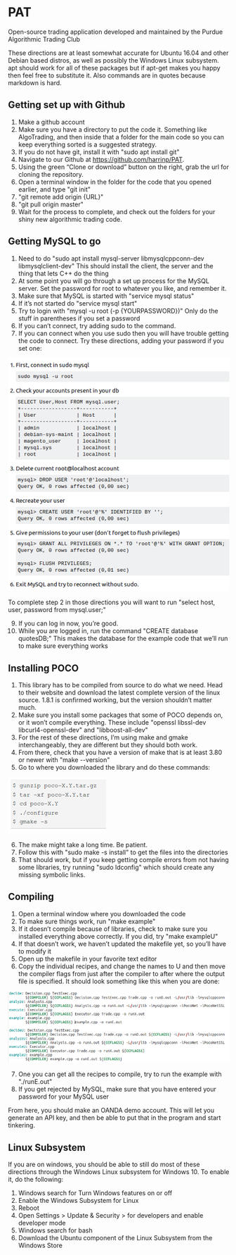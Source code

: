 # PAT
Open-source trading application developed and maintained by the Purdue Algorithmic Trading Club

These directions are at least somewhat accurate for Ubuntu 16.04 and other Debian based distros, as well as possibly the Windows Linux subsystem. apt should work for all of these packages but if apt-get makes you happy then feel free to substitute it. Also commands are in quotes because markdown is hard.

## Getting set up with Github

1. Make a github account
2. Make sure you have a directory to put the code it. Something like AlgoTrading, and then inside that a folder for the main code               so you can keep everything sorted is a suggested strategy.
3. If you do not have git, install it with "sudo apt install git"
4. Navigate to our Github at https://github.com/harrinp/PAT.
5. Using the green “Clone or download” button on the right, grab the url for cloning the repository.
6. Open a terminal window in the folder for the code that you opened earlier, and type "git init"
7. "git remote add origin {URL}"
8. "git pull origin master"
9. Wait for the process to complete, and check out the folders for your shiny new algorithmic trading code.

## Getting MySQL to go

1. Need to do "sudo apt install mysql-server libmysqlcppconn-dev libmysqlclient-dev" This should install the client, the server and the thing that lets C++ do the thing
2. At some point you will go through a set up process for the MySQL server. Set the password for root to whatever you like, and remember it.
3. Make sure that MySQL is started with "service mysql status"
4. If it’s not started do "service mysql start"
5. Try to login with "mysql -u root (-p {YOURPASSWORD})" Only do the stuff in parentheses if you set a password
7. If you can’t connect, try adding sudo to the command.
8. If you can connect when you use sudo then you will have trouble getting the code to connect. Try these directions, adding your password if you set one:

![alt text](https://github.com/harrinp/PAT/blob/master/readme1.png "Fixing messed up MySQL permissions")

To complete step 2 in those directions you will want to run "select host, user, password from mysql.user;"

9. If you can log in now, you’re good.
10. While you are logged in, run the command "CREATE database quotesDB;" This makes the database for the example code that we’ll run to make sure everything works

## Installing POCO

1. This library has to be compiled from source to do what we need. Head to their website and download the latest complete version of the linux source. 1.8.1 is confirmed working, but the version shouldn’t matter much.
2. Make sure you install some packages that some of POCO depends on, or it won’t compile everything. These include "openssl libssl-dev libcurl4-openssl-dev" and "libboost-all-dev"
3. For the rest of these directions, I’m using make and gmake interchangeably, they are different but they should both work.
4. From there, check that you have a version of make that is at least 3.80 or newer with "make --version"
5. Go to where you downloaded the library and do these commands:

![alt text](https://github.com/harrinp/PAT/blob/master/readme2.png "Compiling POCO")

6. The make might take a long time. Be patient.
7. Follow this with "sudo make -s install" to get the files into the directories
8. That should work, but if you keep getting compile errors from not having some libraries, try running "sudo ldconfig" which should create any missing symbolic links.

## Compiling

1. Open a terminal window where you downloaded the code
2. To make sure things work, run "make example"
3. If it doesn’t compile because of libraries, check to make sure you installed everything above correctly. If you did, try "make exampleU"
4. If that doesn’t work, we haven’t updated the makefile yet, so you’ll have to modify it
5. Open up the makefile in your favorite text editor
6. Copy the individual recipes, and change the names to <name>U and then move the compiler flags from just after the compiler to after where the output file is specified. It should look something like this when you are done: 

![alt text](https://github.com/harrinp/PAT/blob/master/readme3.png "Tinkering with makefile")

7. One you can get all the recipes to compile, try to run the example with "./runE.out"
8. If you get rejected by MySQL, make sure that you have entered your password for your MySQL user

From here, you should make an OANDA demo account. This will let you generate an API key, and then be able to put that in the program and start tinkering.

## Linux Subsystem

If you are on windows, you should be able to still do most of these directions through the Windows Linux subsystem for Windows 10. To enable it, do the following:

1. Windows search for Turn Windows features on or off
2. Enable the Windows Subsystem for Linux
3. Reboot
4. Open Settings > Update & Security > for developers and enable developer mode
5. Windows search for bash
6. Download the Ubuntu component of the Linux Subsystem from the Windows Store
